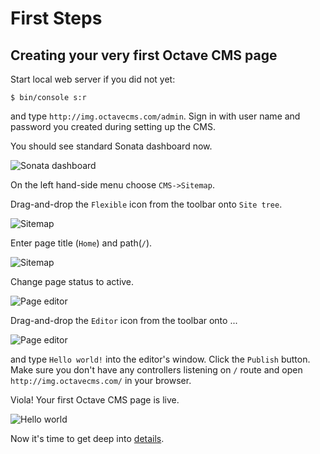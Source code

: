 First Steps
===========

## Creating your very first Octave CMS page

Start local web server if you did not yet:

    $ bin/console s:r
    
and type `http://img.octavecms.com/admin`. Sign in with user name and password you created during setting up the CMS.

You should see standard Sonata dashboard now.

![Sonata dashboard](http://img.octavecms.com/assets/images/developers-guide/01-sonata-dashboard.png)
 
On the left hand-side menu choose `CMS->Sitemap`.

Drag-and-drop the `Flexible` icon from the toolbar onto `Site tree`.

![Sitemap](http://img.octavecms.com/assets/images/developers-guide/02-create-page.png)

Enter page title (`Home`) and path(`/`).

![Sitemap](http://img.octavecms.com/assets/images/developers-guide/03-create-page-choose-name.png)

Change page status to active.

![Page editor](http://img.octavecms.com/assets/images/developers-guide/04-create-page-set-active.png)

Drag-and-drop the `Editor` icon from the toolbar onto ...

![Page editor](http://img.octavecms.com/assets/images/developers-guide/05-create-page-add-block.png)

and type `Hello world!` into the editor's window. 
Click the `Publish` button.
Make sure you don't have any controllers listening on  `/` route and open `http://img.octavecms.com/` in your browser.

Viola! Your first Octave CMS page is live. 

![Hello world](http://img.octavecms.com/assets/images/developers-guide/06-hello-world.png)

Now it's time to get deep into [details](cms-in-details.md).

